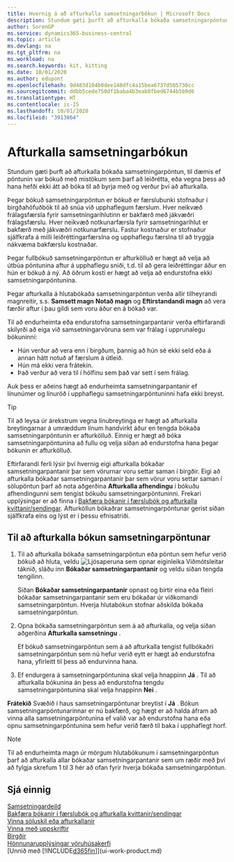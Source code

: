 ```yaml
---
title: Hvernig á að afturkalla samsetningarbókun | Microsoft Docs
description: Stundum gæti þurft að afturkalla bókaða samsetningarpöntun, til dæmis ef pöntunin var bókuð með mistökum sem þarf að leiðrétta, eða vegna þess að hana hefði ekki átt að bóka til að byrja með og verður því að afturkalla.
author: SorenGP
ms.service: dynamics365-business-central
ms.topic: article
ms.devlang: na
ms.tgt_pltfrm: na
ms.workload: na
ms.search.keywords: kit, kitting
ms.date: 10/01/2020
ms.author: edupont
ms.openlocfilehash: 9d483d104b0dee148dfc4a15bea6737d505730cc
ms.sourcegitcommit: ddbb5cede750df1baba4b3eab8fbed6744b5b9d6
ms.translationtype: HT
ms.contentlocale: is-IS
ms.lasthandoff: 10/01/2020
ms.locfileid: "3913864"
---
```

# <a name="undo-assembly-posting"></a>Afturkalla samsetningarbókun
Stundum gæti þurft að afturkalla bókaða samsetningarpöntun, til dæmis ef pöntunin var bókuð með mistökum sem þarf að leiðrétta, eða vegna þess að hana hefði ekki átt að bóka til að byrja með og verður því að afturkalla.

Þegar bókuð samsetningarpöntun er bókuð er færslubunki stofnaður í birgðahöfuðbók til að snúa við upphaflegum færslum. Hver neikvæð frálagsfærsla fyrir samsetningaríhlutinn er bakfærð með jákvæðri frálagsfærslu. Hver neikvæð notkunarfærsla fyrir samsetningaríhlut er bakfærð með jákvæðri notkunarfærslu. Fastur kostnaður er stofnaður sjálfkrafa á milli leiðréttingarfærslna og upphaflegu færslna til að tryggja nákvæma bakfærslu kostnaðar.  

Þegar fullbókuð samsetningarpöntun er afturkölluð er hægt að velja að útbúa pöntunina aftur á upphaflegu sniði, t.d. til að gera leiðréttingar áður en hún er bókuð á ný. Að öðrum kosti er hægt að velja að endurstofna ekki samsetningarpöntunina.  

Þegar afturkalla á hlutabókaða samsetningarpöntun verða allir tilheyrandi magnreitir, s.s. **Samsett magn** **Notað magn** og **Eftirstandandi magn** að vera færðir aftur í þau gildi sem voru áður en á bókað var.  

Til að endurheimta eða endurstofna samsetningarpantanir verða eftirfarandi skilyrði að eiga við samsetningarvöruna sem var frálag í upprunalegu bókuninni:  

-   Hún verður að vera enn í birgðum, þannig að hún sé ekki seld eða á annan hátt notuð af færslum á útleið.  
-   Hún má ekki vera frátekin.  
-   Það verður að vera til í hólfinu sem það var sett í sem frálag.  

Auk þess er aðeins hægt að endurheimta samsetningarpantanir ef línunúmer og línuröð í upphaflegu samsetningarpöntuninni hafa ekki breyst.  

> [!TIP]  
>  Til að leysa úr árekstrum vegna línubreytinga er hægt að afturkalla breytingarnar á umræddum línum handvirkt áður en tengda bókaða samsetningarpöntunin er afturkölluð. Einnig er hægt að bóka samsetningarpöntunina að fullu og velja síðan að endurstofna hana þegar bókunin er afturkölluð.  

Eftirfarandi ferli lýsir því hvernig eigi afturkalla bókaðar samsetningarpantanir þar sem vörurnar voru settar saman í birgðir. Eigi að afturkalla bókaðar samsetningarpantanir þar sem vörur voru settar saman í sölupöntun þarf að nota aðgerðina **Afturkalla afhendingu** í bókuðu afhendingunni sem tengist bókuðu samsetningarpöntuninni. Frekari upplýsingar er að finna í [Bakfæra bókanir í færslubók og afturkalla kvittanir/sendingar](finance-how-reverse-journal-posting.md). Afturköllun bókaðrar samsetningarpöntunar gerist síðan sjálfkrafa eins og lýst er í þessu efnisatriði.  

## <a name="to-undo-posting-of-an-assembly-order"></a>Til að afturkalla bókun samsetningarpöntunar  
1.  Til að afturkalla bókaða samsetningarpöntun eða pöntun sem hefur verið bókuð að hluta, veldu ![Ljósaperuna sem opnar eiginleika Viðmótsleitar](media/ui-search/search_small.png "Segðu mér hvað þú vilt gera") táknið, sláðu inn **Bókaðar samsetningarpantanir** og veldu síðan tengda tengilinn.  

    Síðan **Bókaðar samsetningarpantanir** opnast og birtir eina eða fleiri bókaðar samsetningarpantanir sem eru bókaðar úr viðkomandi samsetningarpöntun. Hverja hlutabókun stofnar aðskilda bókaða samsetningarpöntun.  
2.  Opna bókaða samsetningarpöntun sem á að afturkalla, og velja síðan aðgerðina **Afturkalla samsetningu** .  

    Ef bókuð samsetningarpöntun sem á að afturkalla tengist fullbókaðri samsetningarpöntun sem nú hefur verið eytt er hægt að endurstofna hana, yfirleitt til þess að endurvinna hana.  
3.  Ef endurgera á samsetningarpöntunina skal velja hnappinn **Já** . Til að afturkalla bókunina án þess að endurstofna tengdu samsetningarpöntunina skal velja hnappinn **Nei** .  

**Frátekið** Svæðið í haus samsetningarpöntunar breytist í **Já** . Bókun samsetningarpöntunarinnar er nú bakfærð, og hægt er að halda áfram að vinna alla samsetningarpöntunina ef valið var að endurstofna hana eða opnu samsetningarpöntunina sem hefur verið færð til baka í upphaflegt horf.  

> [!NOTE]  
>  Til að endurheimta magn úr mörgum hlutabókunum í samsetningarpöntun þarf að afturkalla allar bókaðar samsetningarpantanir sem um ræðir með því að fylgja skrefum 1 til 3 hér að ofan fyrir hverja bókaða samsetningarpöntun.  

## <a name="see-also"></a>Sjá einnig  
[Samsetningardeild](assembly-assemble-items.md)  
[Bakfæra bókanir í færslubók og afturkalla kvittanir/sendingar](finance-how-reverse-journal-posting.md)  
[Vinna söluskil eða afturkallanir](sales-how-process-sales-returns-cancellations.md)    
[Vinna með uppskriftir](inventory-how-work-BOMs.md)  
[Birgðir](inventory-manage-inventory.md)  
[Hönnunarupplýsingar vöruhúsakerfi](design-details-warehouse-management.md)  
[Unnið með [!INCLUDE[d365fin](includes/d365fin_md.md)]](ui-work-product.md)
